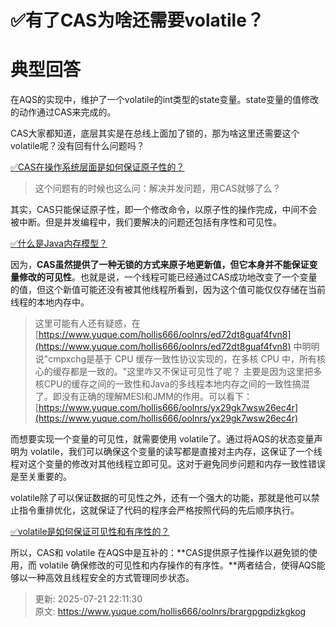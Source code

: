 # ✅有了CAS为啥还需要volatile？

# 典型回答


在AQS的实现中，维护了一个volatile的int类型的state变量。state变量的值修改的动作通过CAS来完成的。



CAS大家都知道，底层其实是在总线上面加了锁的，那为啥这里还需要这个volatile呢？没有回有什么问题吗？



[✅CAS在操作系统层面是如何保证原子性的？](https://www.yuque.com/hollis666/oolnrs/ed72dt8guaf4fvn8)



> 这个问题有的时候也这么问：解决并发问题，用CAS就够了么？
>



其实，CAS只能保证原子性，即一个修改命令，以原子性的操作完成，中间不会被中断。但是并发编程中，我们要解决的问题还包括有序性和可见性。



[✅什么是Java内存模型？](https://www.yuque.com/hollis666/oolnrs/hmi3m1#dIOas)



因为，**CAS虽然提供了一种无锁的方式来原子地更新值，但它本身并不能保证变量修改的可见性**。也就是说，一个线程可能已经通过CAS成功地改变了一个变量的值，但这个新值可能还没有被其他线程所看到，因为这个值可能仅仅存储在当前线程的本地内存中。



> 这里可能有人还有疑惑，在[https://www.yuque.com/hollis666/oolnrs/ed72dt8guaf4fvn8](https://www.yuque.com/hollis666/oolnrs/ed72dt8guaf4fvn8) 中明明说"cmpxchg是基于 CPU 缓存一致性协议实现的，在多核 CPU 中，所有核心的缓存都是一致的。"这里咋又不保证可见性了呢？  主要是因为这里把多核CPU的缓存之间的一致性和Java的多线程本地内存之间的一致性搞混了。即没有正确的理解MESI和JMM的作用。可以看下：[https://www.yuque.com/hollis666/oolnrs/yx29gk7wsw26ec4r](https://www.yuque.com/hollis666/oolnrs/yx29gk7wsw26ec4r)
>



而想要实现一个变量的可见性，就需要使用 volatile了。通过将AQS的状态变量声明为 volatile，我们可以确保这个变量的读写都是直接对主内存，这保证了一个线程对这个变量的修改对其他线程立即可见。这对于避免同步问题和内存一致性错误是至关重要的。



volatile除了可以保证数据的可见性之外，还有一个强大的功能，那就是他可以禁止指令重排优化，这就保证了代码的程序会严格按照代码的先后顺序执行。



[✅volatile是如何保证可见性和有序性的？](https://www.yuque.com/hollis666/oolnrs/iscdbslmh7h7qp6p)



所以，CAS和 volatile 在AQS中是互补的：**CAS提供原子性操作以避免锁的使用，而 volatile 确保修改的可见性和内存操作的有序性。**两者结合，使得AQS能够以一种高效且线程安全的方式管理同步状态。



> 更新: 2025-07-21 22:11:30  
> 原文: <https://www.yuque.com/hollis666/oolnrs/brargpgpdizkgkog>